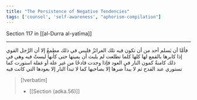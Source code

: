 ```yaml
---
title: "The Persistence of Negative Tendencies"
tags: ['counsel', 'self-awareness', "aphorism-compilation"]
---
```


 Section 117 in [[al-Durra al-yatīma]]

---
فأمَّا أن يَسلم أحد من أن تكون فيه تلك الغرائزُ فليس في ذلك مطمعٌ إلا أن الرَّجل القوي إذا كابرها بالقمع لها كلها كلما تطلعت لم يلبث أن يميتها حتى كأنها ليستْ فيه وهي في ذلك كامنةٌ كمون النار في العود فإذا وجدت قادحًا من غير علة أو غفلة استورت كما تستوري عند القدح ثم لا يبدأ ضرها إلا بصاحبها كما لا تبدأ النار إلا بعودها التي كانت فيه

> [!verbatim]
> - [[Section (adka.56)]]
